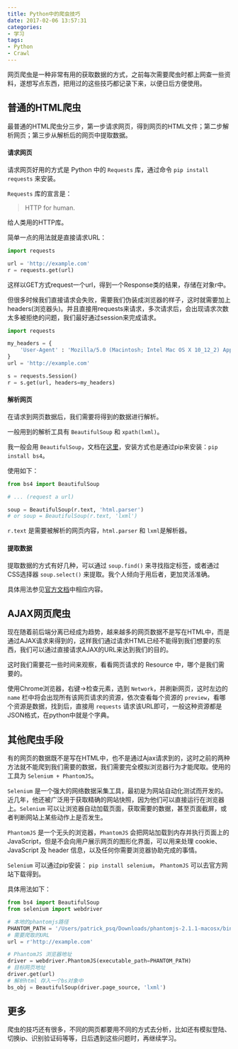 ```yaml
---
title: Python中的爬虫技巧
date: 2017-02-06 13:57:31
categories:
- 学习
tags:
- Python
- Crawl
---
```


网页爬虫是一种非常有用的获取数据的方式，之前每次需要爬虫时都上网查一些资料，遂想写点东西，把用过的这些技巧都记录下来，以便日后方便使用。

<!-- more -->


## 普通的HTML爬虫

最普通的HTML爬虫分三步，第一步请求网页，得到网页的HTML文件；第二步解析网页；第三步从解析后的网页中提取数据。

#### 请求网页

请求网页好用的方式是 Python 中的 `Requests` 库，通过命令 `pip install requests` 来安装。

`Requests` 库的宣言是：

> HTTP for human.

给人类用的HTTP库。

简单一点的用法就是直接请求URL：

``` python
import requests

url = 'http://example.com'
r = requests.get(url)
```

这样以GET方式request一个url，得到一个Response类的结果，存储在对象r中。

但很多时候我们直接请求会失败，需要我们伪装成浏览器的样子，这时就需要加上headers(浏览器头)。并且直接用requests来请求，多次请求后，会出现请求次数太多被拒绝的问题，我们最好通过session来完成请求。

``` python
import requests

my_headers = {
    'User-Agent' : 'Mozilla/5.0 (Macintosh; Intel Mac OS X 10_12_2) AppleWebKit/537.36 (KHTML, like Gecko) Chrome/55.0.2883.95 Safari/537.36',
}
url = 'http://example.com'

s = requests.Session()
r = s.get(url, headers=my_headers)
```

#### 解析网页

在请求到网页数据后，我们需要将得到的数据进行解析。

一般用到的解析工具有 `BeautifulSoup` 和 `xpath(lxml)`。

我一般会用 `BeautifulSoup`，文档在[这里](https://www.crummy.com/software/BeautifulSoup/bs4/doc.zh/)，安装方式也是通过pip来安装：`pip install bs4`。

使用如下：

``` python
from bs4 import BeautifulSoup

# ... (request a url)

soup = BeautifulSoup(r.text, 'html.parser')
# or soup = BeautifulSoup(r.text, 'lxml')
```

`r.text` 是需要被解析的网页内容，`html.parser` 和 `lxml`是解析器。

#### 提取数据

提取数据的方式有好几种，可以通过 `soup.find()` 来寻找指定标签，或者通过CSS选择器 `soup.select()` 来提取。我个人倾向于用后者，更加灵活准确。

具体用法参见[官方文档](https://www.crummy.com/software/BeautifulSoup/bs4/doc.zh/)中相应内容。


## AJAX网页爬虫

现在随着前后端分离已经成为趋势，越来越多的网页数据不是写在HTML中，而是通过AJAX请求来得到的，这样我们通过请求HTML已经不能得到我们想要的东西，我们可以通过直接请求AJAX的URL来达到我们的目的。

这时我们需要花一些时间来观察，看看网页请求的 Resource 中，哪个是我们需要的。

使用Chrome浏览器，右键->检查元素，选到 `Network`，并刷新网页，这时左边的 `name` 栏中将会出现所有该网页请求的资源，依次查看每个资源的 `preview`，看哪个资源是数据，找到后，直接用 `requests` 请求该URL即可，一般这种资源都是JSON格式，在python中就是个字典。


## 其他爬虫手段

有的网页的数据既不是写在HTML中，也不是通过Ajax请求到的，这时之前的两种方法就不能爬到我们需要的数据，我们需要完全模拟浏览器行为才能爬取。使用的工具为 `Selenium + PhantomJS`。

`Selenium` 是一个强大的网络数据采集工具，最初是为网站自动化测试而开发的。近几年，他还被广泛用于获取精确的网站快照，因为他们可以直接运行在浏览器上。`Selenium` 可以让浏览器自动加载页面，获取需要的数据，甚至页面截屏，或者判断网站上某些动作上是否发生。

`PhantomJS` 是一个无头的浏览器，`PhantomJS` 会把网站加载到内存并执行页面上的 JavaScript，但是不会向用户展示网页的图形化界面，可以用来处理 cookie、JavaScript 及 header 信息，以及任何你需要浏览器协助完成的事情。

`Selenium` 可以通过pip安装： `pip install selenium`， `PhantomJS` 可以去官方网站下载得到。

具体用法如下：

``` python
from bs4 import BeautifulSoup
from selenium import webdriver

# 本地的phantomjs路径
PHANTOM_PATH = '/Users/patrick_psq/Downloads/phantomjs-2.1.1-macosx/bin/phantomjs'
# 需要爬取的URL
url = r'http://example.com'

# PhantomJS 浏览器地址
driver = webdriver.PhantomJS(executable_path=PHANTOM_PATH)
# 目标网页地址
driver.get(url)
# 解析html 存入一个bs对象中
bs_obj = BeautifulSoup(driver.page_source, 'lxml')
```


## 更多

爬虫的技巧还有很多，不同的网页都要用不同的方式去分析，比如还有模拟登陆、切换ip、识别验证码等等，日后遇到这些问题时，再继续学习。
